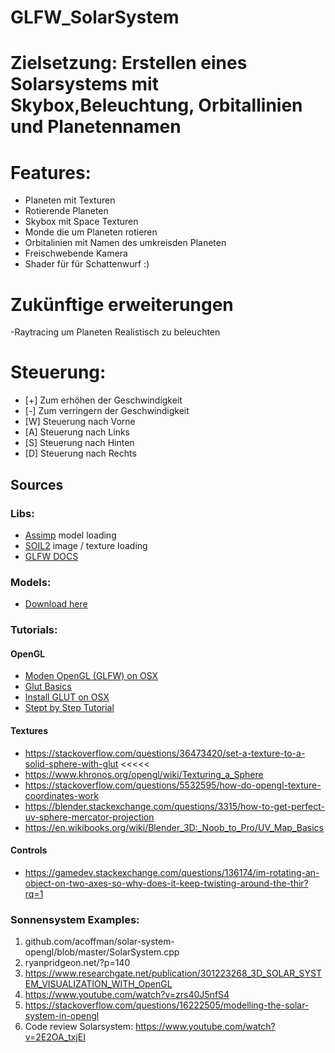 # GLFW_SolarSystem

# Zielsetzung: Erstellen eines Solarsystems mit Skybox,Beleuchtung, Orbitallinien und Planetennamen

# Features:

- Planeten mit Texturen 
- Rotierende Planeten
- Skybox mit Space Texturen
- Monde die um Planeten rotieren
- Orbitalinien mit Namen des umkreisden Planeten
- Freischwebende Kamera
- Shader für für Schattenwurf :)



# Zukünftige erweiterungen 

-Raytracing um Planeten Realistisch zu beleuchten

# Steuerung:

- [+] Zum erhöhen der Geschwindigkeit
- [-] Zum verringern der Geschwindigkeit
- [W] Steuerung nach Vorne
- [A] Steuerung nach Links
- [S] Steuerung nach Hinten
- [D] Steuerung nach Rechts





## Sources
### Libs: 

- [Assimp](http://assimp.sourceforge.net/main_features_formats.html) model loading
- [SOIL2](http://www.lonesock.net/soil.html) image / texture loading
- [GLFW DOCS](https://www.glfw.org/docs/latest/quick.html)


### Models: 
- [Download here](https://free3d.com/3d-models/planet)


### Tutorials:

#### OpenGL 
- [Moden OpenGL (GLFW) on OSX](https://www.youtube.com/channel/UCkJYfCcenyjHr3DZ9JWHbkQ)
- [Glut Basics](https://www.youtube.com/watch?v=SAmD_Aq1Un4)
- [Install GLUT on OSX](https://www.opengl.org/discussion_boards/showthread.php/158769-How-to-install-GLUT-on-MAC)
- [Stept by Step Tutorial](http://ogldev.atspace.co.uk/)
#### Textures

* https://stackoverflow.com/questions/36473420/set-a-texture-to-a-solid-sphere-with-glut <<<<<
* https://www.khronos.org/opengl/wiki/Texturing_a_Sphere 
* https://stackoverflow.com/questions/5532595/how-do-opengl-texture-coordinates-work
* https://blender.stackexchange.com/questions/3315/how-to-get-perfect-uv-sphere-mercator-projection
* https://en.wikibooks.org/wiki/Blender_3D:_Noob_to_Pro/UV_Map_Basics

#### Controls

* https://gamedev.stackexchange.com/questions/136174/im-rotating-an-object-on-two-axes-so-why-does-it-keep-twisting-around-the-thir?rq=1

### Sonnensystem Examples:

1. github.com/acoffman/solar-system-opengl/blob/master/SolarSystem.cpp
2. ryanpridgeon.net/?p=140
3. https://www.researchgate.net/publication/301223268_3D_SOLAR_SYSTEM_VISUALIZATION_WITH_OpenGL
4. https://www.youtube.com/watch?v=zrs40J5nfS4
5. https://stackoverflow.com/questions/16222505/modelling-the-solar-system-in-opengl
6. Code review Solarsystem: https://www.youtube.com/watch?v=2E2OA_txjEI
